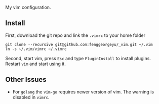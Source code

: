 

My vim configuration.

## Install

First, download the git repo and link the `.vimrc` to your home folder

	git clone --recursive git@github.com:fenggeorgeyu/_vim.git ~/.vim
	ln -s ~/.vim/vimrc ~/.vimrc

Second, start vim, press `Esc` and type `PluginInstall` to install plugins. Restart `vim` and start using it.


## Other Issues

* For `golang` the `vim-go` requires newer version of vim. The warning is disabled in `vimrc`.


